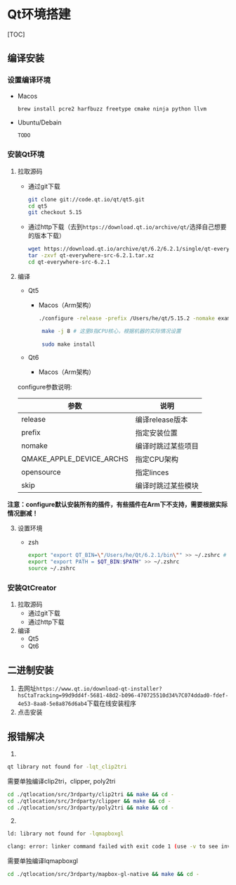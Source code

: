# Qt环境搭建

[TOC]



## 编译安装

### 设置编译环境

- Macos

  ```sh
  brew install pcre2 harfbuzz freetype cmake ninja python llvm
  ```

- Ubuntu/Debain

  ```sh
  TODO
  ```

### 安装Qt环境

1. 拉取源码

   - 通过git下载

     ```sh
     git clone git://code.qt.io/qt/qt5.git
     cd qt5
     git checkout 5.15
     ```

	- 通过http下载（去到`https://download.qt.io/archive/qt/`选择自己想要的版本下载）
	
	  ```sh
	  wget https://download.qt.io/archive/qt/6.2/6.2.1/single/qt-everywhere-src-6.2.1.tar.xz
	  tar -zxvf qt-everywhere-src-6.2.1.tar.xz
	  cd qt-everywhere-src-6.2.1
	  ```
	
2. 编译

   - Qt5

     - Macos（Arm架构）

       ```sh
       ./configure -release -prefix /Users/he/qt/5.15.2 -nomake examples -nomake tests QMAKE_APPLE_DEVICE_ARCHS=arm64 -opensource -confirm-license -skip qt3d -skip qtwebengine -skip virtualkeyboard # 安装到/Users/he/qt/5.15.2，根据实际情况设置
       
	    make -j 8 # 这里8指CPU核心，根据机器的实际情况设置
	    
	    sudo make install
	    ```
	
	- Qt6
	
	  - Macos（Arm架构）
	
	configure参数说明:
	
	| 参数                     | 说明               |
	| ------------------------ | ------------------ |
	| release                  | 编译release版本    |
	| prefix                   | 指定安装位置       |
	| nomake                   | 编译时跳过某些项目 |
	| QMAKE_APPLE_DEVICE_ARCHS | 指定CPU架构        |
	| opensource               | 指定linces         |
	| skip                     | 编译时跳过某些模块 |

​		**注意：configure默认安装所有的插件，有些插件在Arm下不支持，需要根据实际情况删减！**

3. 设置环境

   - zsh

     ```sh
     export "export QT_BIN=\"/Users/he/Qt/6.2.1/bin\"" >> ~/.zshrc # 指向Qt安装位置，根据实际情况设置
     export "export PATH = $QT_BIN:$PATH" >> ~/.zshrc
     source ~/.zshrc
     ```

### 安装QtCreator

1. 拉取源码
   - 通过git下载
   - 通过http下载
2. 编译
   - Qt5
   - Qt6



## 二进制安装

1. 去网址`https://www.qt.io/download-qt-installer?hsCtaTracking=99d9dd4f-5681-48d2-b096-470725510d34%7C074ddad0-fdef-4e53-8aa8-5e8a876d6ab4`下载在线安装程序
2. 点击安装



## 报错解决

1. 

```sh
qt library not found for -lqt_clip2tri
```

需要单独编译clip2tri，clipper, poly2tri

```sh
cd ./qtlocation/src/3rdparty/clip2tri && make && cd -
cd ./qtlocation/src/3rdparty/clipper && make && cd -
cd ./qtlocation/src/3rdparty/poly2tri && make && cd -
```

2. 

```sh
ld: library not found for -lqmapboxgl

clang: error: linker command failed with exit code 1 (use -v to see invocation)
```

需要单独编译lqmapboxgl

```sh
cd ./qtlocation/src/3rdparty/mapbox-gl-native && make && cd -
```